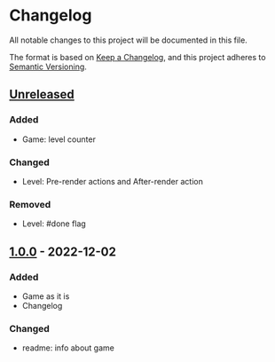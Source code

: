 # Changelog

All notable changes to this project will be documented in this file.

The format is based on [Keep a Changelog](https://keepachangelog.com/en/1.0.0/),
and this project adheres to [Semantic Versioning](https://semver.org/spec/v2.0.0.html).

## [Unreleased]

### Added
- Game: level counter

### Changed
- Level: Pre-render actions and After-render action

### Removed
- Level: #done flag

## [1.0.0] - 2022-12-02

### Added
- Game as it is
- Changelog

### Changed
- readme: info about game

[unreleased]: https://github.com/ArtemNikolaev/js-sets-maps-example/compare/v1.0.0...HEAD
[1.0.0]: https://github.com/ArtemNikolaev/js-sets-maps-example/releases/tag/v1.0.0
